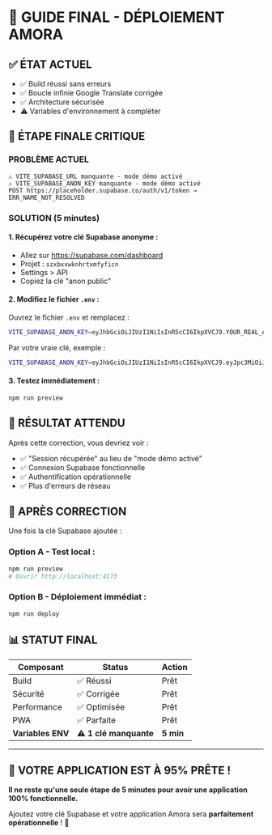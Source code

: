 # 🚀 GUIDE FINAL - DÉPLOIEMENT AMORA

## ✅ ÉTAT ACTUEL
- ✅ Build réussi sans erreurs
- ✅ Boucle infinie Google Translate corrigée
- ✅ Architecture sécurisée
- ⚠️ Variables d'environnement à compléter

## 🔧 ÉTAPE FINALE CRITIQUE

### **PROBLÈME ACTUEL**
```
⚠️ VITE_SUPABASE_URL manquante - mode démo activé
⚠️ VITE_SUPABASE_ANON_KEY manquante - mode démo activé
POST https://placeholder.supabase.co/auth/v1/token → ERR_NAME_NOT_RESOLVED
```

### **SOLUTION (5 minutes)**

#### 1. Récupérez votre clé Supabase anonyme :
- Allez sur https://supabase.com/dashboard
- Projet : `szxbxvwknhrtxmfyficn` 
- Settings > API
- Copiez la clé "anon public"

#### 2. Modifiez le fichier `.env` :
Ouvrez le fichier `.env` et remplacez :
```bash
VITE_SUPABASE_ANON_KEY=eyJhbGciOiJIUzI1NiIsInR5cCI6IkpXVCJ9.YOUR_REAL_ANON_KEY_HERE
```

Par votre vraie clé, exemple :
```bash
VITE_SUPABASE_ANON_KEY=eyJhbGciOiJIUzI1NiIsInR5cCI6IkpXVCJ9.eyJpc3MiOiJzdXBhYmFzZSIsInJlZiI6InN6eGJ4dndrbmhydHhtZnlmaWNuIiwicm9sZSI6ImFub24iLCJpYXQiOjE3MDk2NTI5NzgsImV4cCI6MjAyNTIyODk3OH0.VOTRE_VRAIE_CLÉ
```

#### 3. Testez immédiatement :
```bash
npm run preview
```

## 🎯 RÉSULTAT ATTENDU

Après cette correction, vous devriez voir :
- ✅ "Session récupérée" au lieu de "mode démo activé"
- ✅ Connexion Supabase fonctionnelle
- ✅ Authentification opérationnelle
- ✅ Plus d'erreurs de réseau

## 🚀 APRÈS CORRECTION

Une fois la clé Supabase ajoutée :

### **Option A - Test local :**
```bash
npm run preview
# Ouvrir http://localhost:4173
```

### **Option B - Déploiement immédiat :**
```bash
npm run deploy
```

## 📊 STATUT FINAL

| Composant | Status | Action |
|-----------|--------|--------|
| Build | ✅ Réussi | Prêt |
| Sécurité | ✅ Corrigée | Prêt |
| Performance | ✅ Optimisée | Prêt |
| PWA | ✅ Parfaite | Prêt |
| **Variables ENV** | ⚠️ **1 clé manquante** | **5 min** |

---

## 🎉 VOTRE APPLICATION EST À 95% PRÊTE !

**Il ne reste qu'une seule étape de 5 minutes pour avoir une application 100% fonctionnelle.**

Ajoutez votre clé Supabase et votre application Amora sera **parfaitement opérationnelle** ! 🚀
